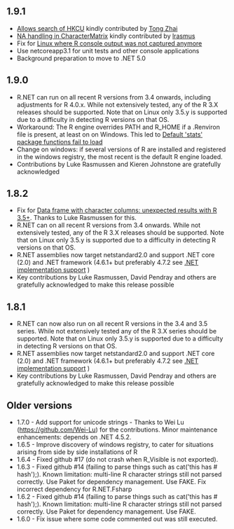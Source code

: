 ## 1.9.1

* [Allows search of HKCU](https://github.com/rdotnet/rdotnet/pull/116) kindly contributed by [Tong Zhai](https://github.com/TongZhai)
* [NA handling in CharacterMatrix](https://github.com/rdotnet/rdotnet/pull/114) kindly contributed by [lrasmus](https://github.com/lrasmus)
* Fix for [Linux where R console output was not captured anymore](https://github.com/rdotnet/rdotnet/issues/131)
* Use netcoreapp3.1 for unit tests and other console applications
* Background preparation to move to .NET 5.0

## 1.9.0

* R.NET can run on all recent R versions from 3.4 onwards, including adjustments for R 4.0.x. While not extensively tested, any of the R 3.X releases should be supported. Note that on Linux only 3.5.y is supported due to a difficulty in detecting R versions on that OS.
* Workaround: The R engine overrides PATH and R_HOME if a .Renviron file is present, at least on on Windows. This led to [Default 'stats' package functions fail to load](https://github.com/rdotnet/rdotnet/issues/127)
* Change on windows: if several versions of R are installed and registered in the windows registry, the most recent is the default R engine loaded.
* Contributions by Luke Rasmussen and Kieren Johnstone are gratefully acknowledged

## 1.8.2

* Fix for [Data frame with character columns: unexpected results with R 3.5+](https://github.com/jmp75/rdotnet/issues/97). Thanks to Luke Rasmussen for this.
* R.NET can on all recent R versions from 3.4 onwards. While not extensively tested, any of the R 3.X releases should be supported. Note that on Linux only 3.5.y is supported due to a difficulty in detecting R versions on that OS.
* R.NET assemblies now target netstandard2.0 and support .NET core (2.0) and .NET framework (4.6.1+ but preferably 4.7.2 see [.NET implementation support](https://docs.microsoft.com/en-us/dotnet/standard/net-standard#net-implementation-support) )
* Key contributions by Luke Rasmussen, David Pendray and others are gratefully acknowledged to make this release possible

## 1.8.1

* R.NET can now also run on all recent R versions in the 3.4 and 3.5 series. While not extensively tested any of the R 3.X series should be supported. Note that on Linux only 3.5.y is supported due to a difficulty in detecting R versions on that OS.
* R.NET assemblies now target netstandard2.0 and support .NET core (2.0) and .NET framework (4.6.1+ but preferably 4.7.2 see [.NET implementation support](https://docs.microsoft.com/en-us/dotnet/standard/net-standard#net-implementation-support) )
* Key contributions by Luke Rasmussen, David Pendray and others are gratefully acknowledged to make this release possible

## Older versions

* 1.7.0 - Add support for unicode strings - Thanks to Wei Lu (https://github.com/Wei-Lu) for the contributions. Minor maintenance enhancements: depends on .NET 4.5.2.
* 1.6.5 - Improve discovery of windows registry, to cater for situations arising from side by side installations of R
* 1.6.4 - Fixed github #17 (do not crash when R_Visible is not exported).
* 1.6.3 - Fixed github #14 (failing to parse things such as cat('this has # hash');). Known limitation: multi-line R character strings still not parsed correctly. Use Paket for dependency management. Use FAKE. Fix incorrect dependency for R.NET.Fsharp
* 1.6.2 - Fixed github #14 (failing to parse things such as cat('this has # hash');). Known limitation: multi-line R character strings still not parsed correctly. Use Paket for dependency management. Use FAKE.
* 1.6.0 - Fix issue where some code commented out was still executed.




